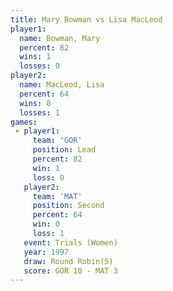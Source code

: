 ```yaml
---
title: Mary Bowman vs Lisa MacLeod
player1:             
  name: Bowman, Mary 
  percent: 82        
  wins: 1            
  losses: 0          
player2:             
  name: MacLeod, Lisa
  percent: 64        
  wins: 0            
  losses: 1          
games:
 - player1:        
     team: 'GOR'   
     position: Lead
     percent: 82   
     win: 1        
     loss: 0       
   player2:          
     team: 'MAT'     
     position: Second
     percent: 64     
     win: 0          
     loss: 1         
   event: Trials (Women)
   year: 1997           
   draw: Round Robin(5) 
   score: GOR 10 - MAT 3
---
```

